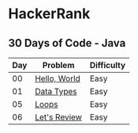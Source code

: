  <!-- **HackerRank** -->
 <!-- 28 Abr 2025 -->
 # **HackerRank**

## **30 Days of Code - Java**

| Day | Problem | Difficulty |
| --- | --- | --- |
| 00 | [Hello, World](./00-hello-world/README.md) | Easy |
| 01 | [Data Types](./01-data-types/README.md) | Easy |
| 05 | [Loops](./05-loops/README.md) | Easy |
| 06 | [Let's Review](./06-lets-review/README.md) | Easy |


<!-- | 04 | [Class vs Instance](./04-class-vs-iinstance/README.md) | Easy | -->
